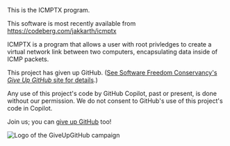 This is the ICMPTX program.

This software is most recently available from https://codeberg.com/jakkarth/icmptx

ICMPTX is a program that allows a user with root privledges to create a virtual network link between two computers, encapsulating data inside of ICMP packets.

This project has given up GitHub.  ([See Software Freedom Conservancy's *Give Up  GitHub* site for details](https://GiveUpGitHub.org).)

Any use of this project's code by GitHub Copilot, past or present, is done without our permission.  We do not consent to GitHub's use of this project's code in Copilot.

Join us; you can [give up GitHub](https://GiveUpGitHub.org) too!

![Logo of the GiveUpGitHub campaign](https://sfconservancy.org/img/GiveUpGitHub.png)
